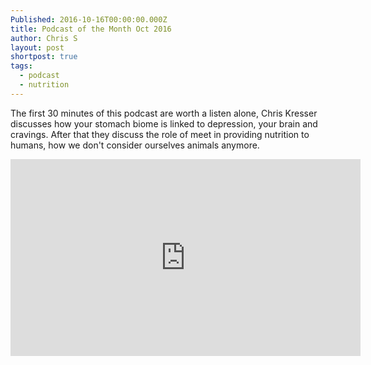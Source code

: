 ```yaml
---
Published: 2016-10-16T00:00:00.000Z
title: Podcast of the Month Oct 2016
author: Chris S
layout: post
shortpost: true
tags:
  - podcast
  - nutrition
---
```

The first 30 minutes of this podcast are worth a listen alone, Chris Kresser discusses how your stomach biome is linked to depression, your brain and cravings. After that they discuss the role of meet in providing nutrition to humans, how we don't consider ourselves animals anymore.

<iframe width="560" height="315" src="https://www.youtube.com/embed/v_2vNj8pshY" frameborder="0" allowfullscreen></iframe>